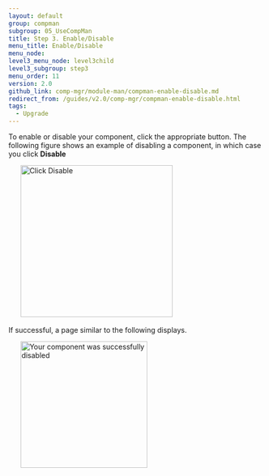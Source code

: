 ```yaml
---
layout: default
group: compman
subgroup: 05_UseCompMan
title: Step 3. Enable/Disable
menu_title: Enable/Disable
menu_node:
level3_menu_node: level3child
level3_subgroup: step3
menu_order: 11
version: 2.0
github_link: comp-mgr/module-man/compman-enable-disable.md
redirect_from: /guides/v2.0/comp-mgr/compman-enable-disable.html
tags:
  - Upgrade
---
```


To enable or disable your component, click the appropriate button. The following figure shows an example of disabling a component, in which case you click **Disable**

&nbsp;&nbsp;&nbsp;&nbsp;&nbsp;&nbsp;<img src="{{ site.baseurl }}common/images/cman_actions_disable.png" width="300px" alt="Click Disable">

If successful, a page similar to the following displays.

&nbsp;&nbsp;&nbsp;&nbsp;&nbsp;&nbsp;<img src="{{ site.baseurl }}common/images/cman_disable_success.png" width="250px" alt="Your component was successfully disabled">
